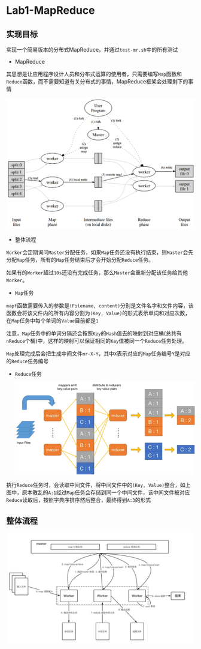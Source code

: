 # Lab1-MapReduce



## 实现目标

实现一个简易版本的分布式MapReduce，并通过`test-mr.sh`中的所有测试

* MapReduce

​	其思想是让应用程序设计人员和分布式运算的使用者，只需要编写`Map`函数和`Reduce`函数，而不需要知道有关分布式的事情，MapReduce框架会处理剩下的事情



![lab1-1](./images/lab1-1.png)

* 整体流程

​	`Worker`会定期询问`Master`分配任务，如果`Map`任务还没有执行结束，则`Master`会先分配`Map`任务，所有的`Map`任务结束后才会开始分配`Reduce`任务。

​	如果有的`Worker`超过`10s`还没有完成任务，那么`Master`会重新分配该任务给其他`Worker`。

* `Map`任务

​	`mapf`函数需要传入的参数是`(Filename, content)`分别是文件名字和文件内容，该函数会将该文件内的所有内容分割为`(Key, Value)`的形式表示单词和对应次数，在`Map`任务中每个单词的`Value`目前都是`1`

​	注意，`Map`任务中的单词分隔还会按照`Key`的`Hash`值去的映射到对应桶(总共有`nReduce`个桶)中，这样的映射可以保证相同的`Key`值被同一个`Reduce`任务处理。

​	`Map`处理完成后会把生成中间文件`mr-X-Y`，其中`X`表示对应的`Map`任务编号`Y`是对应的`Reduce`任务编号

* `Reduce`任务

  ![lab1-2](./images/lab1-2.webp)

​	执行`Reduce`任务时，会读取中间文件，将中间文件中的`(Key, Value)`整合，如上图中，原本散乱的`A:1`经过`Map`任务会存储到同一个中间文件，该中间文件被对应`Reduce`读取后，按照字典序排序然后整合，最终得到`A:3`的形式



## 整体流程



![lab1-3](./images/lab1-3.png)



